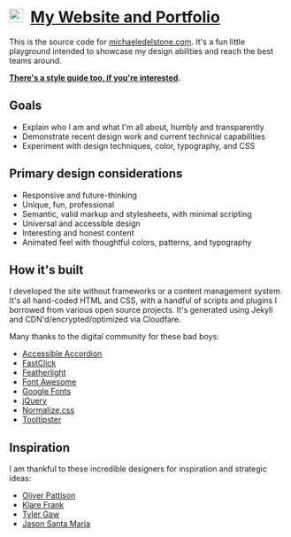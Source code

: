 # [<img src="https://michaeledelstone.com/favicon.ico" width="25px" />](https://michaeledelstone.com) &nbsp;[My Website and Portfolio](https://michaeledelstone.com)

This is the source code for [michaeledelstone.com](https://michaeledelstone.com). It's a fun little playground intended to showcase my design abilities and reach the best teams around.

**[There's a style guide too, if you're interested](https://michaeledelstone.com/styleguide).**

## Goals

* Explain who I am and what I'm all about, humbly and transparently
* Demonstrate recent design work and current technical capabilities
* Experiment with design techniques, color, typography, and CSS

## Primary design considerations

* Responsive and future-thinking
* Unique, fun, professional
* Semantic, valid markup and stylesheets, with minimal scripting
* Universal and accessible design
* Interesting and honest content
* Animated feel with thoughtful colors, patterns, and typography

## How it's built

I developed the site without frameworks or a content management system. It's all hand-coded HTML and CSS, with a handful of scripts and plugins I borrowed from various open source projects. It's generated using Jekyll and CDN'd/encrypted/optimized via Cloudfare.

Many thanks to the digital community for these bad boys:

* [Accessible Accordion](https://a11y.nicolas-hoffmann.net/accordion/)
* [FastClick](https://ftlabs.github.io/fastclick/)
* [Featherlight](https://noelboss.github.io/featherlight/)
* [Font Awesome](https://fontawesome.com/)
* [Google Fonts](https://fonts.google.com/)
* [jQuery](https://jquery.com/)
* [Normalize.css](https://necolas.github.io/normalize.css/)
* [Tooltipster](https://iamceege.github.io/tooltipster/)

## Inspiration

I am thankful to these incredible designers for inspiration and strategic ideas:

* [Oliver Pattison](https://olivermak.es/)
* [Klare Frank](http://klare.io/)
* [Tyler Gaw](https://tylergaw.com/)
* [Jason Santa Maria](http://jasonsantamaria.com/)
